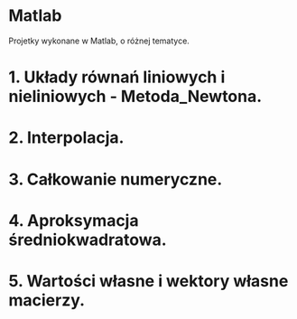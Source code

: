 # Matlab
Projetky wykonane w Matlab, o różnej tematyce.
# 1. Układy równań liniowych i nieliniowych - Metoda_Newtona.
# 2. Interpolacja.
# 3. Całkowanie numeryczne.
# 4. Aproksymacja średniokwadratowa.
# 5. Wartości własne i wektory własne macierzy.
